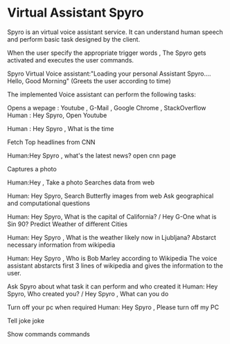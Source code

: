 # Virtual Assistant Spyro

Spyro is an virtual voice assistant service. It can understand human speech and perform basic task designed by the client.

When the user specify the appropriate trigger words , The Spyro gets activated and executes the user commands.

Spyro Virtual Voice assistant:"Loading your personal Assistant Spyro.... Hello, Good Morning" (Greets the user according to time)

The implemented Voice assistant can perform the following tasks:


Opens a wepage : Youtube , G-Mail , Google Chrome , StackOverflow
Human : Hey Spyro, Open Youtube

Human : Hey Spyro , What is the time

Fetch Top headlines from CNN

Human:Hey Spyro , what's the latest news?
open cnn page

Captures a photo

Human:Hey , Take a photo
Searches data from web

Human: Hey Spyro, Search Butterfly images from web
Ask geographical and computational questions

Human: Hey Spyro, What is the capital of California? / Hey G-One what is Sin 90?
Predict Weather of different Cities

Human: Hey Spyro , What is the weather likely now in Ljubljana?
Abstarct necessary information from wikipedia

Human: Hey Spyro , Who is Bob Marley according to Wikipedia
The voice assistant abstarcts first 3 lines of wikipedia and gives the information to the user.

Ask Spyro about what task it can perform and who created it
Human: Hey Spyro, Who created you? / Hey Spyro , What can you do

Turn off your pc when required
Human: Hey Spyro , Please turn off my PC

Tell joke
joke


Show commands
commands





